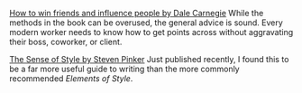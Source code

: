 [How to win friends and influence people by Dale Carnegie](http://amzn.to/1KD7piK)
While the methods in the book can be overused, the general advice is sound. Every modern worker needs to know how to get points across without aggravating their boss, coworker, or client.

[The Sense of Style by Steven Pinker](http://amzn.to/20j7YDn)
Just published recently, I found this to be a far more useful guide to writing than the more commonly recommended *Elements of Style*.
